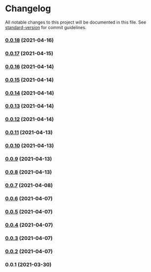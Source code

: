 # Changelog

All notable changes to this project will be documented in this file. See [standard-version](https://github.com/conventional-changelog/standard-version) for commit guidelines.

### [0.0.18](https://github.com/terraform-cdk-providers/cdktf-provider-external/compare/v0.0.17...v0.0.18) (2021-04-16)

### [0.0.17](https://github.com/terraform-cdk-providers/cdktf-provider-external/compare/v0.0.16...v0.0.17) (2021-04-15)

### [0.0.16](https://github.com/terraform-cdk-providers/cdktf-provider-external/compare/v0.0.15...v0.0.16) (2021-04-14)

### [0.0.15](https://github.com/terraform-cdk-providers/cdktf-provider-external/compare/v0.0.14...v0.0.15) (2021-04-14)

### [0.0.14](https://github.com/terraform-cdk-providers/cdktf-provider-external/compare/v0.0.13...v0.0.14) (2021-04-14)

### [0.0.13](https://github.com/terraform-cdk-providers/cdktf-provider-external/compare/v0.0.12...v0.0.13) (2021-04-14)

### [0.0.12](https://github.com/terraform-cdk-providers/cdktf-provider-external/compare/v0.0.11...v0.0.12) (2021-04-14)

### [0.0.11](https://github.com/terraform-cdk-providers/cdktf-provider-external/compare/v0.0.10...v0.0.11) (2021-04-13)

### [0.0.10](https://github.com/terraform-cdk-providers/cdktf-provider-external/compare/v0.0.9...v0.0.10) (2021-04-13)

### [0.0.9](https://github.com/terraform-cdk-providers/cdktf-provider-external/compare/v0.0.8...v0.0.9) (2021-04-13)

### [0.0.8](https://github.com/terraform-cdk-providers/cdktf-provider-external/compare/v0.0.7...v0.0.8) (2021-04-13)

### [0.0.7](https://github.com/terraform-cdk-providers/cdktf-provider-external/compare/v0.0.6...v0.0.7) (2021-04-08)

### [0.0.6](https://github.com/terraform-cdk-providers/cdktf-provider-external/compare/v0.0.5...v0.0.6) (2021-04-07)

### [0.0.5](https://github.com/terraform-cdk-providers/cdktf-provider-external/compare/v0.0.4...v0.0.5) (2021-04-07)

### [0.0.4](https://github.com/terraform-cdk-providers/cdktf-provider-external/compare/v0.0.3...v0.0.4) (2021-04-07)

### [0.0.3](https://github.com/terraform-cdk-providers/cdktf-provider-external/compare/v0.0.2...v0.0.3) (2021-04-07)

### [0.0.2](https://github.com/terraform-cdk-providers/cdktf-provider-external/compare/v0.0.1...v0.0.2) (2021-04-07)

### 0.0.1 (2021-03-30)

